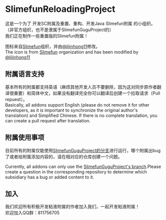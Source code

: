 # SlimefunReloadingProject
这是一个为了 开发SC附属及重置、重构、开发Java Slimefun附属 的小组织。（非官方组织，也不是隶属于SlimefunGuguProject的）  
我们正在制作一些重置版的Slimefun附属！    

图标来自[Slimefun](https://github.com/Slimefun)组织，并由[@lijinhong11](https://github/lijinhong11)修改。   
The icon is from [Slimefun](https://github.com/Slimefun) organization and has been modified by [@lijinhong11](https://github/lijinhong11)

## 附属语言支持 
基本所有的附属都支持英语（麻烦其他开发人员不要删除，因为这对同步原作者翻译很重要）和简体中文，如果没有翻译完全你可以翻译后创建一个拉取请求（Pull repuest）。    
Basically, all addons support English (please do not remove it for other developers, as it is important to synchronize the original author's translation) and Simplified Chinese. If there is no complete translation, you can create a pull request after translation.

## 附属使用事项
目前所有的附属仅能使用[SlimefunGuguProject的分支](https://github.com/SlimefunGuguProject/Slimefun4)进行运行，哪个附属出bug了或者给附属添加内容的，请在相对应的仓库创建一个问题。

Currently, all addons can only use the [SlimefunGuguProject's branch](https://github.com/SlimefunGuguProject/Slimefun4).Please create a question in the corresponding repository to determine which subsidiary has a bug or added content to it.

## 加入
我们欢迎所有积极开发粘液附属的作者加入我们，一起开发粘液附属！  
欢迎加入QQ群：811756705
